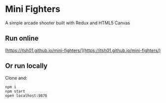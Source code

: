 # Mini Fighters

A simple arcade shooter built with Redux and HTML5 Canvas

## Run online

[https://itsh01.github.io/mini-fighters/](https://itsh01.github.io/mini-fighters/)

## Or run locally

Clone and:
```
npm i
npm start
open localhost:9876
```
